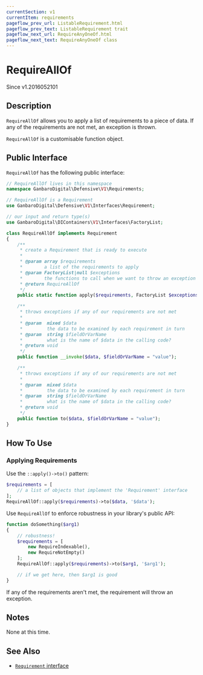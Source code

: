 ```yaml
---
currentSection: v1
currentItem: requirements
pageflow_prev_url: ListableRequirement.html
pageflow_prev_text: ListableRequirement trait
pageflow_next_url: RequireAnyOneOf.html
pageflow_next_text: RequireAnyOneOf class
---
```


# RequireAllOf

<div class="callout info" markdown="1">
Since v1.2016052101
</div>

## Description

`RequireAllOf` allows you to apply a list of requirements to a piece of data. If any of the requirements are not met, an exception is thrown.

`RequireAllOf` is a customisable function object.

## Public Interface

`RequireAllOf` has the following public interface:

```php
// RequireAllOf lives in this namespace
namespace GanbaroDigital\Defensive\V1\Requirements;

// RequireAllOf is a Requirement
use GanbaroDigital\Defensive\V1\Interfaces\Requirement;

// our input and return type(s)
use GanbaroDigital\DIContainers\V1\Interfaces\FactoryList;

class RequireAllOf implements Requirement
{
    /**
     * create a Requirement that is ready to execute
     *
     * @param array $requirements
     *        a list of the requirements to apply
     * @param FactoryList|null $exceptions
     *        the functions to call when we want to throw an exception
     * @return RequireAllOf
     */
    public static function apply($requirements, FactoryList $exceptions = null);

    /**
     * throws exceptions if any of our requirements are not met
     *
     * @param  mixed $data
     *         the data to be examined by each requirement in turn
     * @param  string $fieldOrVarName
     *         what is the name of $data in the calling code?
     * @return void
     */
    public function __invoke($data, $fieldOrVarName = "value");

    /**
     * throws exceptions if any of our requirements are not met
     *
     * @param  mixed $data
     *         the data to be examined by each requirement in turn
     * @param  string $fieldOrVarName
     *         what is the name of $data in the calling code?
     * @return void
     */
    public function to($data, $fieldOrVarName = "value");
}
```

## How To Use

### Applying Requirements

Use the `::apply()->to()` pattern:

```php
$requirements = [
    // a list of objects that implement the 'Requirement' interface
];
RequireAllOf::apply($requirements)->to($data, '$data');
```

Use `RequireAllOf` to enforce robustness in your library's public API:

```php
function doSomething($arg1)
{
    // robustness!
    $requirements = [
        new RequireIndexable(),
        new RequireNotEmpty()
    ];
    RequireAllOf::apply($requirements)->to($arg1, '$arg1');

    // if we get here, then $arg1 is good
}
```

If any of the requirements aren't met, the requirement will throw an exception.

## Notes

None at this time.

## See Also

* [`Requirement` interface](Requirement.html)
